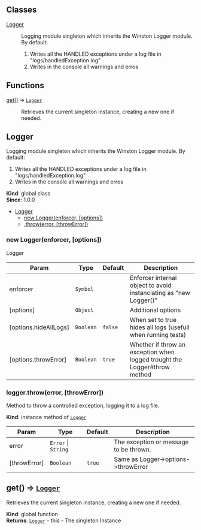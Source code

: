 ## Classes

<dl>
<dt><a href="#Logger">Logger</a></dt>
<dd><p>Logging module singleton which inherits the Winston Logger module.
         By default:
             <ol>
                 <li>Writes all the HANDLED exceptions under a log file in &quot;logs/handledException.log&quot;</li>
                 <li>Writes in the console all warnings and erros</li>
             </ol></p>
</dd>
</dl>

## Functions

<dl>
<dt><a href="#get">get()</a> ⇒ <code><a href="#Logger">Logger</a></code></dt>
<dd><p>Retrieves the current singleton instance, creating a new one if needed.</p>
</dd>
</dl>

<a name="Logger"></a>

## Logger
Logging module singleton which inherits the Winston Logger module.
         By default:
             <ol>
                 <li>Writes all the HANDLED exceptions under a log file in "logs/handledException.log"</li>
                 <li>Writes in the console all warnings and erros</li>
             </ol>

**Kind**: global class  
**Since**: 1.0.0  

* [Logger](#Logger)
    * [new Logger(enforcer, [options])](#new_Logger_new)
    * [.throw(error, [throwError])](#Logger+throw)

<a name="new_Logger_new"></a>

### new Logger(enforcer, [options])
Logger


| Param | Type | Default | Description |
| --- | --- | --- | --- |
| enforcer | <code>Symbol</code> |  | Enforcer internal object to avoid instanciating as "new Logger()" |
| [options] | <code>Object</code> |  | Additional options |
| [options.hideAllLogs] | <code>Boolean</code> | <code>false</code> | When set to true hides all logs (usefull when running tests) |
| [options.throwError] | <code>Boolean</code> | <code>true</code> | Whether if throw an exception when logged trought the Logger#throw method |

<a name="Logger+throw"></a>

### logger.throw(error, [throwError])
Method to throw a controlled exception, logging it to a log file.

**Kind**: instance method of <code>[Logger](#Logger)</code>  

| Param | Type | Default | Description |
| --- | --- | --- | --- |
| error | <code>Error</code> &#124; <code>String</code> |  | The exception or message to be thrown. |
| [throwError] | <code>Boolean</code> | <code>true</code> | Same as Logger->options->throwError |

<a name="get"></a>

## get() ⇒ <code>[Logger](#Logger)</code>
Retrieves the current singleton instance, creating a new one if needed.

**Kind**: global function  
**Returns**: <code>[Logger](#Logger)</code> - this - The singleton Instance  
